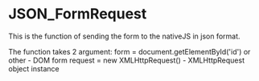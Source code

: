 # JSON_FormRequest
This is the function of sending the form to the nativeJS in json format.

The function takes 2 argument:
  form = document.getElementById('id') or other - DOM form
  request = new XMLHttpRequest() - XMLHttpRequest object instance
